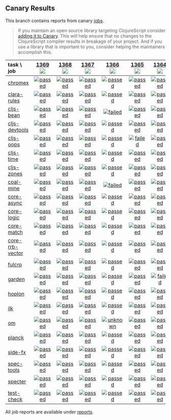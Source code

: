 ## Canary Results

This branch contains reports from canary [jobs](https://github.com/cljs-oss/canary/tree/jobs).

> If you maintain an open source library targeting ClojureScript consider [adding it to Canary](https://github.com/cljs-oss/canary/tree/master#how-to-participate). This will help ensure that no changes to the ClojureScript compiler results in breakage of your project. And if you use a library that is important to you, consider helping the maintainers accomplish this.

[//]: # (begin_overview_table)

| task \ job | <a href="reports/2020/04/09/job-001369-1.10.677-77c7cab5" title="job #1369&#xA;&#xA;job&#xA;&#xA;requested by BinaryAge Bot (@babot) on 2020-04-09T11:02:00Z">1369<br/><img width=20 height=20 src="https://avatars0.githubusercontent.com/u/1476765?v=4&s=60"></a> | <a href="reports/2020/04/08/job-001368-1.10.675-fa264e30" title="job #1368&#xA;&#xA;job&#xA;&#xA;requested by BinaryAge Bot (@babot) on 2020-04-08T11:02:07Z">1368<br/><img width=20 height=20 src="https://avatars0.githubusercontent.com/u/1476765?v=4&s=60"></a> | <a href="reports/2020/04/07/job-001367-1.10.672-89925838" title="job #1367&#xA;&#xA;job&#xA;&#xA;requested by BinaryAge Bot (@babot) on 2020-04-07T11:02:23Z">1367<br/><img width=20 height=20 src="https://avatars0.githubusercontent.com/u/1476765?v=4&s=60"></a> | <a href="reports/2020/04/06/job-001366-1.10.670-f742cd9d" title="job #1366&#xA;&#xA;job&#xA;&#xA;requested by BinaryAge Bot (@babot) on 2020-04-06T11:02:15Z">1366<br/><img width=20 height=20 src="https://avatars0.githubusercontent.com/u/1476765?v=4&s=60"></a> | <a href="reports/2020/04/05/job-001365-1.10.669-2c516d48" title="job #1365&#xA;&#xA;job&#xA;&#xA;requested by BinaryAge Bot (@babot) on 2020-04-05T11:02:29Z">1365<br/><img width=20 height=20 src="https://avatars0.githubusercontent.com/u/1476765?v=4&s=60"></a> | <a href="reports/2020/04/04/job-001364-1.10.664-847366121" title="job #1364&#xA;&#xA;job -c mfikes -r CLJS-3221&#xA;&#xA;requested by Mike Fikes (@mfikes) on 2020-04-04T13:14:54Z">1364<br/><img width=20 height=20 src="https://avatars1.githubusercontent.com/u/1723464?v=4&s=60"></a> | <a href="reports/2020/04/04/job-001363-1.10.663-45022fa1" title="job #1363&#xA;&#xA;job&#xA;&#xA;requested by BinaryAge Bot (@babot) on 2020-04-04T11:02:31Z">1363<br/><img width=20 height=20 src="https://avatars0.githubusercontent.com/u/1476765?v=4&s=60"></a> | <a href="reports/2020/04/03/job-001362-1.10.661-a7e26f8b" title="job #1362&#xA;&#xA;job&#xA;&#xA;requested by BinaryAge Bot (@babot) on 2020-04-03T11:02:45Z">1362<br/><img width=20 height=20 src="https://avatars0.githubusercontent.com/u/1476765?v=4&s=60"></a> | <a href="reports/2020/04/02/job-001361-1.10.661-a7e26f8b" title="job #1361&#xA;&#xA;job&#xA;&#xA;requested by BinaryAge Bot (@babot) on 2020-04-02T11:02:32Z">1361<br/><img width=20 height=20 src="https://avatars0.githubusercontent.com/u/1476765?v=4&s=60"></a> | <a href="reports/2020/04/01/job-001360-1.10.713-55c295755" title="job #1360&#xA;&#xA;job -c mfikes -r patch-tender-2020-04-01T01&#xA;&#xA;requested by Mike Fikes (@mfikes) on 2020-04-01T13:53:37Z">1360<br/><img width=20 height=20 src="https://avatars1.githubusercontent.com/u/1723464?v=4&s=60"></a> |
| :--- | :---: | :---: | :---: | :---: | :---: | :---: | :---: | :---: | :---: | :---: |
| [chromex](https://github.com/binaryage/chromex) | <a href="reports/2020/04/09/job-001369-1.10.677-77c7cab5#-chromex"><img title="passed" src="http://box.binaryage.com/s-passed.svg"><a> | <a href="reports/2020/04/08/job-001368-1.10.675-fa264e30#-chromex"><img title="passed" src="http://box.binaryage.com/s-passed.svg"><a> | <a href="reports/2020/04/07/job-001367-1.10.672-89925838#-chromex"><img title="passed" src="http://box.binaryage.com/s-passed.svg"><a> | <a href="reports/2020/04/06/job-001366-1.10.670-f742cd9d#-chromex"><img title="passed" src="http://box.binaryage.com/s-passed.svg"><a> | <a href="reports/2020/04/05/job-001365-1.10.669-2c516d48#-chromex"><img title="passed" src="http://box.binaryage.com/s-passed.svg"><a> | <a href="reports/2020/04/04/job-001364-1.10.664-847366121#-chromex"><img title="passed" src="http://box.binaryage.com/s-passed.svg"><a> | <a href="reports/2020/04/04/job-001363-1.10.663-45022fa1#-chromex"><img title="failed" src="http://box.binaryage.com/s-failed.svg"><a> | <a href="reports/2020/04/03/job-001362-1.10.661-a7e26f8b#-chromex"><img title="passed" src="http://box.binaryage.com/s-passed.svg"><a> | <a href="reports/2020/04/02/job-001361-1.10.661-a7e26f8b#-chromex"><img title="passed" src="http://box.binaryage.com/s-passed.svg"><a> | <a href="reports/2020/04/01/job-001360-1.10.713-55c295755#-chromex"><img title="passed" src="http://box.binaryage.com/s-passed.svg"><a> |
| [clara-rules](https://github.com/cerner/clara-rules) | <a href="reports/2020/04/09/job-001369-1.10.677-77c7cab5#-clara-rules"><img title="passed" src="http://box.binaryage.com/s-passed.svg"><a> | <a href="reports/2020/04/08/job-001368-1.10.675-fa264e30#-clara-rules"><img title="passed" src="http://box.binaryage.com/s-passed.svg"><a> | <a href="reports/2020/04/07/job-001367-1.10.672-89925838#-clara-rules"><img title="passed" src="http://box.binaryage.com/s-passed.svg"><a> | <a href="reports/2020/04/06/job-001366-1.10.670-f742cd9d#-clara-rules"><img title="passed" src="http://box.binaryage.com/s-passed.svg"><a> | <a href="reports/2020/04/05/job-001365-1.10.669-2c516d48#-clara-rules"><img title="passed" src="http://box.binaryage.com/s-passed.svg"><a> | <a href="reports/2020/04/04/job-001364-1.10.664-847366121#-clara-rules"><img title="passed" src="http://box.binaryage.com/s-passed.svg"><a> | <a href="reports/2020/04/04/job-001363-1.10.663-45022fa1#-clara-rules"><img title="passed" src="http://box.binaryage.com/s-passed.svg"><a> | <a href="reports/2020/04/03/job-001362-1.10.661-a7e26f8b#-clara-rules"><img title="passed" src="http://box.binaryage.com/s-passed.svg"><a> | <a href="reports/2020/04/02/job-001361-1.10.661-a7e26f8b#-clara-rules"><img title="passed" src="http://box.binaryage.com/s-passed.svg"><a> | <a href="reports/2020/04/01/job-001360-1.10.713-55c295755#-clara-rules"><img title="failed" src="http://box.binaryage.com/s-failed.svg"><a> |
| [cljs-bean](https://github.com/mfikes/cljs-bean) | <a href="reports/2020/04/09/job-001369-1.10.677-77c7cab5#-cljs-bean"><img title="passed" src="http://box.binaryage.com/s-passed.svg"><a> | <a href="reports/2020/04/08/job-001368-1.10.675-fa264e30#-cljs-bean"><img title="passed" src="http://box.binaryage.com/s-passed.svg"><a> | <a href="reports/2020/04/07/job-001367-1.10.672-89925838#-cljs-bean"><img title="passed" src="http://box.binaryage.com/s-passed.svg"><a> | <a href="reports/2020/04/06/job-001366-1.10.670-f742cd9d#-cljs-bean"><img title="failed" src="http://box.binaryage.com/s-failed.svg"><a> | <a href="reports/2020/04/05/job-001365-1.10.669-2c516d48#-cljs-bean"><img title="passed" src="http://box.binaryage.com/s-passed.svg"><a> | <a href="reports/2020/04/04/job-001364-1.10.664-847366121#-cljs-bean"><img title="passed" src="http://box.binaryage.com/s-passed.svg"><a> | <a href="reports/2020/04/04/job-001363-1.10.663-45022fa1#-cljs-bean"><img title="failed" src="http://box.binaryage.com/s-failed.svg"><a> | <a href="reports/2020/04/03/job-001362-1.10.661-a7e26f8b#-cljs-bean"><img title="failed" src="http://box.binaryage.com/s-failed.svg"><a> | <a href="reports/2020/04/02/job-001361-1.10.661-a7e26f8b#-cljs-bean"><img title="passed" src="http://box.binaryage.com/s-passed.svg"><a> | <a href="reports/2020/04/01/job-001360-1.10.713-55c295755#-cljs-bean"><img title="passed" src="http://box.binaryage.com/s-passed.svg"><a> |
| [cljs-devtools](https://github.com/binaryage/cljs-devtools) | <a href="reports/2020/04/09/job-001369-1.10.677-77c7cab5#-cljs-devtools"><img title="passed" src="http://box.binaryage.com/s-passed.svg"><a> | <a href="reports/2020/04/08/job-001368-1.10.675-fa264e30#-cljs-devtools"><img title="passed" src="http://box.binaryage.com/s-passed.svg"><a> | <a href="reports/2020/04/07/job-001367-1.10.672-89925838#-cljs-devtools"><img title="passed" src="http://box.binaryage.com/s-passed.svg"><a> | <a href="reports/2020/04/06/job-001366-1.10.670-f742cd9d#-cljs-devtools"><img title="passed" src="http://box.binaryage.com/s-passed.svg"><a> | <a href="reports/2020/04/05/job-001365-1.10.669-2c516d48#-cljs-devtools"><img title="passed" src="http://box.binaryage.com/s-passed.svg"><a> | <a href="reports/2020/04/04/job-001364-1.10.664-847366121#-cljs-devtools"><img title="passed" src="http://box.binaryage.com/s-passed.svg"><a> | <a href="reports/2020/04/04/job-001363-1.10.663-45022fa1#-cljs-devtools"><img title="failed" src="http://box.binaryage.com/s-failed.svg"><a> | <a href="reports/2020/04/03/job-001362-1.10.661-a7e26f8b#-cljs-devtools"><img title="passed" src="http://box.binaryage.com/s-passed.svg"><a> | <a href="reports/2020/04/02/job-001361-1.10.661-a7e26f8b#-cljs-devtools"><img title="passed" src="http://box.binaryage.com/s-passed.svg"><a> | <a href="reports/2020/04/01/job-001360-1.10.713-55c295755#-cljs-devtools"><img title="passed" src="http://box.binaryage.com/s-passed.svg"><a> |
| [cljs-oops](https://github.com/binaryage/cljs-oops) | <a href="reports/2020/04/09/job-001369-1.10.677-77c7cab5#-cljs-oops"><img title="passed" src="http://box.binaryage.com/s-passed.svg"><a> | <a href="reports/2020/04/08/job-001368-1.10.675-fa264e30#-cljs-oops"><img title="passed" src="http://box.binaryage.com/s-passed.svg"><a> | <a href="reports/2020/04/07/job-001367-1.10.672-89925838#-cljs-oops"><img title="passed" src="http://box.binaryage.com/s-passed.svg"><a> | <a href="reports/2020/04/06/job-001366-1.10.670-f742cd9d#-cljs-oops"><img title="passed" src="http://box.binaryage.com/s-passed.svg"><a> | <a href="reports/2020/04/05/job-001365-1.10.669-2c516d48#-cljs-oops"><img title="failed" src="http://box.binaryage.com/s-failed.svg"><a> | <a href="reports/2020/04/04/job-001364-1.10.664-847366121#-cljs-oops"><img title="passed" src="http://box.binaryage.com/s-passed.svg"><a> | <a href="reports/2020/04/04/job-001363-1.10.663-45022fa1#-cljs-oops"><img title="failed" src="http://box.binaryage.com/s-failed.svg"><a> | <a href="reports/2020/04/03/job-001362-1.10.661-a7e26f8b#-cljs-oops"><img title="passed" src="http://box.binaryage.com/s-passed.svg"><a> | <a href="reports/2020/04/02/job-001361-1.10.661-a7e26f8b#-cljs-oops"><img title="passed" src="http://box.binaryage.com/s-passed.svg"><a> | <a href="reports/2020/04/01/job-001360-1.10.713-55c295755#-cljs-oops"><img title="passed" src="http://box.binaryage.com/s-passed.svg"><a> |
| [cljs-time](https://github.com/andrewmcveigh/cljs-time) | <a href="reports/2020/04/09/job-001369-1.10.677-77c7cab5#-cljs-time"><img title="passed" src="http://box.binaryage.com/s-passed.svg"><a> | <a href="reports/2020/04/08/job-001368-1.10.675-fa264e30#-cljs-time"><img title="passed" src="http://box.binaryage.com/s-passed.svg"><a> | <a href="reports/2020/04/07/job-001367-1.10.672-89925838#-cljs-time"><img title="passed" src="http://box.binaryage.com/s-passed.svg"><a> | <a href="reports/2020/04/06/job-001366-1.10.670-f742cd9d#-cljs-time"><img title="passed" src="http://box.binaryage.com/s-passed.svg"><a> | <a href="reports/2020/04/05/job-001365-1.10.669-2c516d48#-cljs-time"><img title="passed" src="http://box.binaryage.com/s-passed.svg"><a> | <a href="reports/2020/04/04/job-001364-1.10.664-847366121#-cljs-time"><img title="passed" src="http://box.binaryage.com/s-passed.svg"><a> | <a href="reports/2020/04/04/job-001363-1.10.663-45022fa1#-cljs-time"><img title="failed" src="http://box.binaryage.com/s-failed.svg"><a> | <a href="reports/2020/04/03/job-001362-1.10.661-a7e26f8b#-cljs-time"><img title="passed" src="http://box.binaryage.com/s-passed.svg"><a> | <a href="reports/2020/04/02/job-001361-1.10.661-a7e26f8b#-cljs-time"><img title="passed" src="http://box.binaryage.com/s-passed.svg"><a> | <a href="reports/2020/04/01/job-001360-1.10.713-55c295755#-cljs-time"><img title="passed" src="http://box.binaryage.com/s-passed.svg"><a> |
| [cljs-zones](https://github.com/binaryage/cljs-zones) | <a href="reports/2020/04/09/job-001369-1.10.677-77c7cab5#-cljs-zones"><img title="passed" src="http://box.binaryage.com/s-passed.svg"><a> | <a href="reports/2020/04/08/job-001368-1.10.675-fa264e30#-cljs-zones"><img title="passed" src="http://box.binaryage.com/s-passed.svg"><a> | <a href="reports/2020/04/07/job-001367-1.10.672-89925838#-cljs-zones"><img title="passed" src="http://box.binaryage.com/s-passed.svg"><a> | <a href="reports/2020/04/06/job-001366-1.10.670-f742cd9d#-cljs-zones"><img title="passed" src="http://box.binaryage.com/s-passed.svg"><a> | <a href="reports/2020/04/05/job-001365-1.10.669-2c516d48#-cljs-zones"><img title="passed" src="http://box.binaryage.com/s-passed.svg"><a> | <a href="reports/2020/04/04/job-001364-1.10.664-847366121#-cljs-zones"><img title="passed" src="http://box.binaryage.com/s-passed.svg"><a> | <a href="reports/2020/04/04/job-001363-1.10.663-45022fa1#-cljs-zones"><img title="failed" src="http://box.binaryage.com/s-failed.svg"><a> | <a href="reports/2020/04/03/job-001362-1.10.661-a7e26f8b#-cljs-zones"><img title="passed" src="http://box.binaryage.com/s-passed.svg"><a> | <a href="reports/2020/04/02/job-001361-1.10.661-a7e26f8b#-cljs-zones"><img title="failed" src="http://box.binaryage.com/s-failed.svg"><a> | <a href="reports/2020/04/01/job-001360-1.10.713-55c295755#-cljs-zones"><img title="passed" src="http://box.binaryage.com/s-passed.svg"><a> |
| [coal-mine](https://github.com/mfikes/coal-mine) | <a href="reports/2020/04/09/job-001369-1.10.677-77c7cab5#-coal-mine"><img title="passed" src="http://box.binaryage.com/s-passed.svg"><a> | <a href="reports/2020/04/08/job-001368-1.10.675-fa264e30#-coal-mine"><img title="passed" src="http://box.binaryage.com/s-passed.svg"><a> | <a href="reports/2020/04/07/job-001367-1.10.672-89925838#-coal-mine"><img title="passed" src="http://box.binaryage.com/s-passed.svg"><a> | <a href="reports/2020/04/06/job-001366-1.10.670-f742cd9d#-coal-mine"><img title="failed" src="http://box.binaryage.com/s-failed.svg"><a> | <a href="reports/2020/04/05/job-001365-1.10.669-2c516d48#-coal-mine"><img title="passed" src="http://box.binaryage.com/s-passed.svg"><a> | <a href="reports/2020/04/04/job-001364-1.10.664-847366121#-coal-mine"><img title="passed" src="http://box.binaryage.com/s-passed.svg"><a> | <a href="reports/2020/04/04/job-001363-1.10.663-45022fa1#-coal-mine"><img title="unknown" src="http://box.binaryage.com/s-unknown.svg"><a> | <a href="reports/2020/04/03/job-001362-1.10.661-a7e26f8b#-coal-mine"><img title="failed" src="http://box.binaryage.com/s-failed.svg"><a> | <a href="reports/2020/04/02/job-001361-1.10.661-a7e26f8b#-coal-mine"><img title="passed" src="http://box.binaryage.com/s-passed.svg"><a> | <a href="reports/2020/04/01/job-001360-1.10.713-55c295755#-coal-mine"><img title="failed" src="http://box.binaryage.com/s-failed.svg"><a> |
| [core-async](https://github.com/clojure/core.async) | <a href="reports/2020/04/09/job-001369-1.10.677-77c7cab5#-core-async"><img title="passed" src="http://box.binaryage.com/s-passed.svg"><a> | <a href="reports/2020/04/08/job-001368-1.10.675-fa264e30#-core-async"><img title="passed" src="http://box.binaryage.com/s-passed.svg"><a> | <a href="reports/2020/04/07/job-001367-1.10.672-89925838#-core-async"><img title="passed" src="http://box.binaryage.com/s-passed.svg"><a> | <a href="reports/2020/04/06/job-001366-1.10.670-f742cd9d#-core-async"><img title="passed" src="http://box.binaryage.com/s-passed.svg"><a> | <a href="reports/2020/04/05/job-001365-1.10.669-2c516d48#-core-async"><img title="passed" src="http://box.binaryage.com/s-passed.svg"><a> | <a href="reports/2020/04/04/job-001364-1.10.664-847366121#-core-async"><img title="passed" src="http://box.binaryage.com/s-passed.svg"><a> | <a href="reports/2020/04/04/job-001363-1.10.663-45022fa1#-core-async"><img title="failed" src="http://box.binaryage.com/s-failed.svg"><a> | <a href="reports/2020/04/03/job-001362-1.10.661-a7e26f8b#-core-async"><img title="passed" src="http://box.binaryage.com/s-passed.svg"><a> | <a href="reports/2020/04/02/job-001361-1.10.661-a7e26f8b#-core-async"><img title="passed" src="http://box.binaryage.com/s-passed.svg"><a> | <a href="reports/2020/04/01/job-001360-1.10.713-55c295755#-core-async"><img title="passed" src="http://box.binaryage.com/s-passed.svg"><a> |
| [core-logic](https://github.com/clojure/core.logic) | <a href="reports/2020/04/09/job-001369-1.10.677-77c7cab5#-core-logic"><img title="passed" src="http://box.binaryage.com/s-passed.svg"><a> | <a href="reports/2020/04/08/job-001368-1.10.675-fa264e30#-core-logic"><img title="passed" src="http://box.binaryage.com/s-passed.svg"><a> | <a href="reports/2020/04/07/job-001367-1.10.672-89925838#-core-logic"><img title="passed" src="http://box.binaryage.com/s-passed.svg"><a> | <a href="reports/2020/04/06/job-001366-1.10.670-f742cd9d#-core-logic"><img title="passed" src="http://box.binaryage.com/s-passed.svg"><a> | <a href="reports/2020/04/05/job-001365-1.10.669-2c516d48#-core-logic"><img title="passed" src="http://box.binaryage.com/s-passed.svg"><a> | <a href="reports/2020/04/04/job-001364-1.10.664-847366121#-core-logic"><img title="passed" src="http://box.binaryage.com/s-passed.svg"><a> | <a href="reports/2020/04/04/job-001363-1.10.663-45022fa1#-core-logic"><img title="failed" src="http://box.binaryage.com/s-failed.svg"><a> | <a href="reports/2020/04/03/job-001362-1.10.661-a7e26f8b#-core-logic"><img title="passed" src="http://box.binaryage.com/s-passed.svg"><a> | <a href="reports/2020/04/02/job-001361-1.10.661-a7e26f8b#-core-logic"><img title="passed" src="http://box.binaryage.com/s-passed.svg"><a> | <a href="reports/2020/04/01/job-001360-1.10.713-55c295755#-core-logic"><img title="passed" src="http://box.binaryage.com/s-passed.svg"><a> |
| [core-match](https://github.com/clojure/core.match) | <a href="reports/2020/04/09/job-001369-1.10.677-77c7cab5#-core-match"><img title="passed" src="http://box.binaryage.com/s-passed.svg"><a> | <a href="reports/2020/04/08/job-001368-1.10.675-fa264e30#-core-match"><img title="passed" src="http://box.binaryage.com/s-passed.svg"><a> | <a href="reports/2020/04/07/job-001367-1.10.672-89925838#-core-match"><img title="passed" src="http://box.binaryage.com/s-passed.svg"><a> | <a href="reports/2020/04/06/job-001366-1.10.670-f742cd9d#-core-match"><img title="passed" src="http://box.binaryage.com/s-passed.svg"><a> | <a href="reports/2020/04/05/job-001365-1.10.669-2c516d48#-core-match"><img title="passed" src="http://box.binaryage.com/s-passed.svg"><a> | <a href="reports/2020/04/04/job-001364-1.10.664-847366121#-core-match"><img title="passed" src="http://box.binaryage.com/s-passed.svg"><a> | <a href="reports/2020/04/04/job-001363-1.10.663-45022fa1#-core-match"><img title="failed" src="http://box.binaryage.com/s-failed.svg"><a> | <a href="reports/2020/04/03/job-001362-1.10.661-a7e26f8b#-core-match"><img title="passed" src="http://box.binaryage.com/s-passed.svg"><a> | <a href="reports/2020/04/02/job-001361-1.10.661-a7e26f8b#-core-match"><img title="passed" src="http://box.binaryage.com/s-passed.svg"><a> | <a href="reports/2020/04/01/job-001360-1.10.713-55c295755#-core-match"><img title="passed" src="http://box.binaryage.com/s-passed.svg"><a> |
| [core-rrb-vector](https://github.com/clojure/core.rrb-vector) | <a href="reports/2020/04/09/job-001369-1.10.677-77c7cab5#-core-rrb-vector"><img title="passed" src="http://box.binaryage.com/s-passed.svg"><a> | <a href="reports/2020/04/08/job-001368-1.10.675-fa264e30#-core-rrb-vector"><img title="passed" src="http://box.binaryage.com/s-passed.svg"><a> | <a href="reports/2020/04/07/job-001367-1.10.672-89925838#-core-rrb-vector"><img title="passed" src="http://box.binaryage.com/s-passed.svg"><a> | <a href="reports/2020/04/06/job-001366-1.10.670-f742cd9d#-core-rrb-vector"><img title="passed" src="http://box.binaryage.com/s-passed.svg"><a> | <a href="reports/2020/04/05/job-001365-1.10.669-2c516d48#-core-rrb-vector"><img title="passed" src="http://box.binaryage.com/s-passed.svg"><a> | <a href="reports/2020/04/04/job-001364-1.10.664-847366121#-core-rrb-vector"><img title="passed" src="http://box.binaryage.com/s-passed.svg"><a> | <a href="reports/2020/04/04/job-001363-1.10.663-45022fa1#-core-rrb-vector"><img title="passed" src="http://box.binaryage.com/s-passed.svg"><a> | <a href="reports/2020/04/03/job-001362-1.10.661-a7e26f8b#-core-rrb-vector"><img title="passed" src="http://box.binaryage.com/s-passed.svg"><a> | <a href="reports/2020/04/02/job-001361-1.10.661-a7e26f8b#-core-rrb-vector"><img title="passed" src="http://box.binaryage.com/s-passed.svg"><a> | <a href="reports/2020/04/01/job-001360-1.10.713-55c295755#-core-rrb-vector"><img title="passed" src="http://box.binaryage.com/s-passed.svg"><a> |
| [fulcro](https://github.com/fulcrologic/fulcro) | <a href="reports/2020/04/09/job-001369-1.10.677-77c7cab5#-fulcro"><img title="passed" src="http://box.binaryage.com/s-passed.svg"><a> | <a href="reports/2020/04/08/job-001368-1.10.675-fa264e30#-fulcro"><img title="passed" src="http://box.binaryage.com/s-passed.svg"><a> | <a href="reports/2020/04/07/job-001367-1.10.672-89925838#-fulcro"><img title="passed" src="http://box.binaryage.com/s-passed.svg"><a> | <a href="reports/2020/04/06/job-001366-1.10.670-f742cd9d#-fulcro"><img title="passed" src="http://box.binaryage.com/s-passed.svg"><a> | <a href="reports/2020/04/05/job-001365-1.10.669-2c516d48#-fulcro"><img title="passed" src="http://box.binaryage.com/s-passed.svg"><a> | <a href="reports/2020/04/04/job-001364-1.10.664-847366121#-fulcro"><img title="passed" src="http://box.binaryage.com/s-passed.svg"><a> | <a href="reports/2020/04/04/job-001363-1.10.663-45022fa1#-fulcro"><img title="failed" src="http://box.binaryage.com/s-failed.svg"><a> | <a href="reports/2020/04/03/job-001362-1.10.661-a7e26f8b#-fulcro"><img title="passed" src="http://box.binaryage.com/s-passed.svg"><a> | <a href="reports/2020/04/02/job-001361-1.10.661-a7e26f8b#-fulcro"><img title="passed" src="http://box.binaryage.com/s-passed.svg"><a> | <a href="reports/2020/04/01/job-001360-1.10.713-55c295755#-fulcro"><img title="passed" src="http://box.binaryage.com/s-passed.svg"><a> |
| [garden](https://github.com/noprompt/garden) | <a href="reports/2020/04/09/job-001369-1.10.677-77c7cab5#-garden"><img title="passed" src="http://box.binaryage.com/s-passed.svg"><a> | <a href="reports/2020/04/08/job-001368-1.10.675-fa264e30#-garden"><img title="passed" src="http://box.binaryage.com/s-passed.svg"><a> | <a href="reports/2020/04/07/job-001367-1.10.672-89925838#-garden"><img title="passed" src="http://box.binaryage.com/s-passed.svg"><a> | <a href="reports/2020/04/06/job-001366-1.10.670-f742cd9d#-garden"><img title="passed" src="http://box.binaryage.com/s-passed.svg"><a> | <a href="reports/2020/04/05/job-001365-1.10.669-2c516d48#-garden"><img title="passed" src="http://box.binaryage.com/s-passed.svg"><a> | <a href="reports/2020/04/04/job-001364-1.10.664-847366121#-garden"><img title="failed" src="http://box.binaryage.com/s-failed.svg"><a> | <a href="reports/2020/04/04/job-001363-1.10.663-45022fa1#-garden"><img title="passed" src="http://box.binaryage.com/s-passed.svg"><a> | <a href="reports/2020/04/03/job-001362-1.10.661-a7e26f8b#-garden"><img title="failed" src="http://box.binaryage.com/s-failed.svg"><a> | <a href="reports/2020/04/02/job-001361-1.10.661-a7e26f8b#-garden"><img title="passed" src="http://box.binaryage.com/s-passed.svg"><a> | <a href="reports/2020/04/01/job-001360-1.10.713-55c295755#-garden"><img title="passed" src="http://box.binaryage.com/s-passed.svg"><a> |
| [hoplon](https://github.com/hoplon/hoplon) | <a href="reports/2020/04/09/job-001369-1.10.677-77c7cab5#-hoplon"><img title="passed" src="http://box.binaryage.com/s-passed.svg"><a> | <a href="reports/2020/04/08/job-001368-1.10.675-fa264e30#-hoplon"><img title="passed" src="http://box.binaryage.com/s-passed.svg"><a> | <a href="reports/2020/04/07/job-001367-1.10.672-89925838#-hoplon"><img title="passed" src="http://box.binaryage.com/s-passed.svg"><a> | <a href="reports/2020/04/06/job-001366-1.10.670-f742cd9d#-hoplon"><img title="passed" src="http://box.binaryage.com/s-passed.svg"><a> | <a href="reports/2020/04/05/job-001365-1.10.669-2c516d48#-hoplon"><img title="passed" src="http://box.binaryage.com/s-passed.svg"><a> | <a href="reports/2020/04/04/job-001364-1.10.664-847366121#-hoplon"><img title="passed" src="http://box.binaryage.com/s-passed.svg"><a> | <a href="reports/2020/04/04/job-001363-1.10.663-45022fa1#-hoplon"><img title="failed" src="http://box.binaryage.com/s-failed.svg"><a> | <a href="reports/2020/04/03/job-001362-1.10.661-a7e26f8b#-hoplon"><img title="passed" src="http://box.binaryage.com/s-passed.svg"><a> | <a href="reports/2020/04/02/job-001361-1.10.661-a7e26f8b#-hoplon"><img title="passed" src="http://box.binaryage.com/s-passed.svg"><a> | <a href="reports/2020/04/01/job-001360-1.10.713-55c295755#-hoplon"><img title="passed" src="http://box.binaryage.com/s-passed.svg"><a> |
| [ilk](https://github.com/mfikes/ilk) | <a href="reports/2020/04/09/job-001369-1.10.677-77c7cab5#-ilk"><img title="passed" src="http://box.binaryage.com/s-passed.svg"><a> | <a href="reports/2020/04/08/job-001368-1.10.675-fa264e30#-ilk"><img title="passed" src="http://box.binaryage.com/s-passed.svg"><a> | <a href="reports/2020/04/07/job-001367-1.10.672-89925838#-ilk"><img title="passed" src="http://box.binaryage.com/s-passed.svg"><a> | <a href="reports/2020/04/06/job-001366-1.10.670-f742cd9d#-ilk"><img title="passed" src="http://box.binaryage.com/s-passed.svg"><a> | <a href="reports/2020/04/05/job-001365-1.10.669-2c516d48#-ilk"><img title="passed" src="http://box.binaryage.com/s-passed.svg"><a> | <a href="reports/2020/04/04/job-001364-1.10.664-847366121#-ilk"><img title="passed" src="http://box.binaryage.com/s-passed.svg"><a> | <a href="reports/2020/04/04/job-001363-1.10.663-45022fa1#-ilk"><img title="unknown" src="http://box.binaryage.com/s-unknown.svg"><a> | <a href="reports/2020/04/03/job-001362-1.10.661-a7e26f8b#-ilk"><img title="passed" src="http://box.binaryage.com/s-passed.svg"><a> | <a href="reports/2020/04/02/job-001361-1.10.661-a7e26f8b#-ilk"><img title="passed" src="http://box.binaryage.com/s-passed.svg"><a> | <a href="reports/2020/04/01/job-001360-1.10.713-55c295755#-ilk"><img title="passed" src="http://box.binaryage.com/s-passed.svg"><a> |
| [om](https://github.com/omcljs/om) | <a href="reports/2020/04/09/job-001369-1.10.677-77c7cab5#-om"><img title="passed" src="http://box.binaryage.com/s-passed.svg"><a> | <a href="reports/2020/04/08/job-001368-1.10.675-fa264e30#-om"><img title="passed" src="http://box.binaryage.com/s-passed.svg"><a> | <a href="reports/2020/04/07/job-001367-1.10.672-89925838#-om"><img title="passed" src="http://box.binaryage.com/s-passed.svg"><a> | <a href="reports/2020/04/06/job-001366-1.10.670-f742cd9d#-om"><img title="unknown" src="http://box.binaryage.com/s-unknown.svg"><a> | <a href="reports/2020/04/05/job-001365-1.10.669-2c516d48#-om"><img title="passed" src="http://box.binaryage.com/s-passed.svg"><a> | <a href="reports/2020/04/04/job-001364-1.10.664-847366121#-om"><img title="passed" src="http://box.binaryage.com/s-passed.svg"><a> | <a href="reports/2020/04/04/job-001363-1.10.663-45022fa1#-om"><img title="passed" src="http://box.binaryage.com/s-passed.svg"><a> | <a href="reports/2020/04/03/job-001362-1.10.661-a7e26f8b#-om"><img title="passed" src="http://box.binaryage.com/s-passed.svg"><a> | <a href="reports/2020/04/02/job-001361-1.10.661-a7e26f8b#-om"><img title="passed" src="http://box.binaryage.com/s-passed.svg"><a> | <a href="reports/2020/04/01/job-001360-1.10.713-55c295755#-om"><img title="passed" src="http://box.binaryage.com/s-passed.svg"><a> |
| [planck](https://github.com/planck-repl/planck) | <a href="reports/2020/04/09/job-001369-1.10.677-77c7cab5#-planck"><img title="passed" src="http://box.binaryage.com/s-passed.svg"><a> | <a href="reports/2020/04/08/job-001368-1.10.675-fa264e30#-planck"><img title="passed" src="http://box.binaryage.com/s-passed.svg"><a> | <a href="reports/2020/04/07/job-001367-1.10.672-89925838#-planck"><img title="passed" src="http://box.binaryage.com/s-passed.svg"><a> | <a href="reports/2020/04/06/job-001366-1.10.670-f742cd9d#-planck"><img title="passed" src="http://box.binaryage.com/s-passed.svg"><a> | <a href="reports/2020/04/05/job-001365-1.10.669-2c516d48#-planck"><img title="passed" src="http://box.binaryage.com/s-passed.svg"><a> | <a href="reports/2020/04/04/job-001364-1.10.664-847366121#-planck"><img title="passed" src="http://box.binaryage.com/s-passed.svg"><a> | <a href="reports/2020/04/04/job-001363-1.10.663-45022fa1#-planck"><img title="failed" src="http://box.binaryage.com/s-failed.svg"><a> | <a href="reports/2020/04/03/job-001362-1.10.661-a7e26f8b#-planck"><img title="passed" src="http://box.binaryage.com/s-passed.svg"><a> | <a href="reports/2020/04/02/job-001361-1.10.661-a7e26f8b#-planck"><img title="passed" src="http://box.binaryage.com/s-passed.svg"><a> | <a href="reports/2020/04/01/job-001360-1.10.713-55c295755#-planck"><img title="passed" src="http://box.binaryage.com/s-passed.svg"><a> |
| [side-fx](https://github.com/cljsrn/side-fx) | <a href="reports/2020/04/09/job-001369-1.10.677-77c7cab5#-side-fx"><img title="passed" src="http://box.binaryage.com/s-passed.svg"><a> | <a href="reports/2020/04/08/job-001368-1.10.675-fa264e30#-side-fx"><img title="passed" src="http://box.binaryage.com/s-passed.svg"><a> | <a href="reports/2020/04/07/job-001367-1.10.672-89925838#-side-fx"><img title="passed" src="http://box.binaryage.com/s-passed.svg"><a> | <a href="reports/2020/04/06/job-001366-1.10.670-f742cd9d#-side-fx"><img title="passed" src="http://box.binaryage.com/s-passed.svg"><a> | <a href="reports/2020/04/05/job-001365-1.10.669-2c516d48#-side-fx"><img title="passed" src="http://box.binaryage.com/s-passed.svg"><a> | <a href="reports/2020/04/04/job-001364-1.10.664-847366121#-side-fx"><img title="passed" src="http://box.binaryage.com/s-passed.svg"><a> | <a href="reports/2020/04/04/job-001363-1.10.663-45022fa1#-side-fx"><img title="failed" src="http://box.binaryage.com/s-failed.svg"><a> | <a href="reports/2020/04/03/job-001362-1.10.661-a7e26f8b#-side-fx"><img title="passed" src="http://box.binaryage.com/s-passed.svg"><a> | <a href="reports/2020/04/02/job-001361-1.10.661-a7e26f8b#-side-fx"><img title="passed" src="http://box.binaryage.com/s-passed.svg"><a> | <a href="reports/2020/04/01/job-001360-1.10.713-55c295755#-side-fx"><img title="failed" src="http://box.binaryage.com/s-failed.svg"><a> |
| [spec-tools](https://github.com/metosin/spec-tools) | <a href="reports/2020/04/09/job-001369-1.10.677-77c7cab5#-spec-tools"><img title="passed" src="http://box.binaryage.com/s-passed.svg"><a> | <a href="reports/2020/04/08/job-001368-1.10.675-fa264e30#-spec-tools"><img title="passed" src="http://box.binaryage.com/s-passed.svg"><a> | <a href="reports/2020/04/07/job-001367-1.10.672-89925838#-spec-tools"><img title="passed" src="http://box.binaryage.com/s-passed.svg"><a> | <a href="reports/2020/04/06/job-001366-1.10.670-f742cd9d#-spec-tools"><img title="passed" src="http://box.binaryage.com/s-passed.svg"><a> | <a href="reports/2020/04/05/job-001365-1.10.669-2c516d48#-spec-tools"><img title="passed" src="http://box.binaryage.com/s-passed.svg"><a> | <a href="reports/2020/04/04/job-001364-1.10.664-847366121#-spec-tools"><img title="passed" src="http://box.binaryage.com/s-passed.svg"><a> | <a href="reports/2020/04/04/job-001363-1.10.663-45022fa1#-spec-tools"><img title="passed" src="http://box.binaryage.com/s-passed.svg"><a> | <a href="reports/2020/04/03/job-001362-1.10.661-a7e26f8b#-spec-tools"><img title="passed" src="http://box.binaryage.com/s-passed.svg"><a> | <a href="reports/2020/04/02/job-001361-1.10.661-a7e26f8b#-spec-tools"><img title="passed" src="http://box.binaryage.com/s-passed.svg"><a> | <a href="reports/2020/04/01/job-001360-1.10.713-55c295755#-spec-tools"><img title="passed" src="http://box.binaryage.com/s-passed.svg"><a> |
| [specter](https://github.com/nathanmarz/specter) | <a href="reports/2020/04/09/job-001369-1.10.677-77c7cab5#-specter"><img title="passed" src="http://box.binaryage.com/s-passed.svg"><a> | <a href="reports/2020/04/08/job-001368-1.10.675-fa264e30#-specter"><img title="passed" src="http://box.binaryage.com/s-passed.svg"><a> | <a href="reports/2020/04/07/job-001367-1.10.672-89925838#-specter"><img title="passed" src="http://box.binaryage.com/s-passed.svg"><a> | <a href="reports/2020/04/06/job-001366-1.10.670-f742cd9d#-specter"><img title="passed" src="http://box.binaryage.com/s-passed.svg"><a> | <a href="reports/2020/04/05/job-001365-1.10.669-2c516d48#-specter"><img title="passed" src="http://box.binaryage.com/s-passed.svg"><a> | <a href="reports/2020/04/04/job-001364-1.10.664-847366121#-specter"><img title="passed" src="http://box.binaryage.com/s-passed.svg"><a> | <a href="reports/2020/04/04/job-001363-1.10.663-45022fa1#-specter"><img title="failed" src="http://box.binaryage.com/s-failed.svg"><a> | <a href="reports/2020/04/03/job-001362-1.10.661-a7e26f8b#-specter"><img title="passed" src="http://box.binaryage.com/s-passed.svg"><a> | <a href="reports/2020/04/02/job-001361-1.10.661-a7e26f8b#-specter"><img title="passed" src="http://box.binaryage.com/s-passed.svg"><a> | <a href="reports/2020/04/01/job-001360-1.10.713-55c295755#-specter"><img title="passed" src="http://box.binaryage.com/s-passed.svg"><a> |
| [test-check](https://github.com/clojure/test.check) | <a href="reports/2020/04/09/job-001369-1.10.677-77c7cab5#-test-check"><img title="passed" src="http://box.binaryage.com/s-passed.svg"><a> | <a href="reports/2020/04/08/job-001368-1.10.675-fa264e30#-test-check"><img title="passed" src="http://box.binaryage.com/s-passed.svg"><a> | <a href="reports/2020/04/07/job-001367-1.10.672-89925838#-test-check"><img title="passed" src="http://box.binaryage.com/s-passed.svg"><a> | <a href="reports/2020/04/06/job-001366-1.10.670-f742cd9d#-test-check"><img title="passed" src="http://box.binaryage.com/s-passed.svg"><a> | <a href="reports/2020/04/05/job-001365-1.10.669-2c516d48#-test-check"><img title="passed" src="http://box.binaryage.com/s-passed.svg"><a> | <a href="reports/2020/04/04/job-001364-1.10.664-847366121#-test-check"><img title="passed" src="http://box.binaryage.com/s-passed.svg"><a> | <a href="reports/2020/04/04/job-001363-1.10.663-45022fa1#-test-check"><img title="failed" src="http://box.binaryage.com/s-failed.svg"><a> | <a href="reports/2020/04/03/job-001362-1.10.661-a7e26f8b#-test-check"><img title="failed" src="http://box.binaryage.com/s-failed.svg"><a> | <a href="reports/2020/04/02/job-001361-1.10.661-a7e26f8b#-test-check"><img title="failed" src="http://box.binaryage.com/s-failed.svg"><a> | <a href="reports/2020/04/01/job-001360-1.10.713-55c295755#-test-check"><img title="passed" src="http://box.binaryage.com/s-passed.svg"><a> |

[//]: # (end_overview_table)

All job reports are available under [reports](reports).
